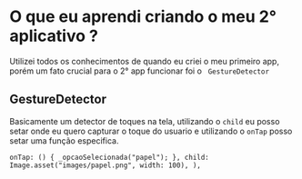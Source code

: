 # O que eu aprendi criando o meu 2° aplicativo ? 

Utilizei todos os conhecimentos de quando eu criei o meu primeiro app, porém um fato crucial para o 2° app funcionar foi o ` GestureDetector`


## GestureDetector

Basicamente um detector de toques na tela, utilizando o `child` eu posso setar onde eu quero capturar o toque do usuario e utilizando o `onTap` posso setar uma função especifica.

 `onTap: () {
                    _opcaoSelecionada("papel");
                  },
                  child: Image.asset("images/papel.png", width: 100),
                ),`




